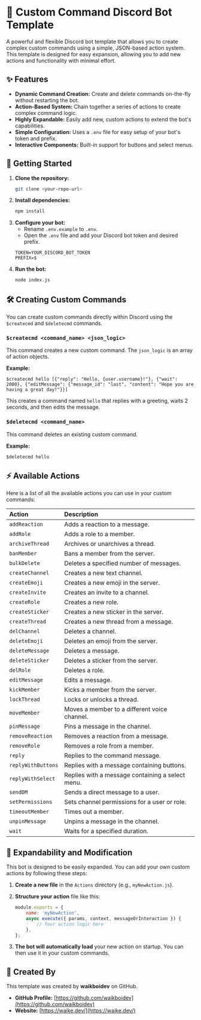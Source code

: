 # 🤖 Custom Command Discord Bot Template

A powerful and flexible Discord bot template that allows you to create complex custom commands using a simple, JSON-based action system. This template is designed for easy expansion, allowing you to add new actions and functionality with minimal effort.

## ✨ Features

- **Dynamic Command Creation:** Create and delete commands on-the-fly without restarting the bot.
- **Action-Based System:** Chain together a series of actions to create complex command logic.
- **Highly Expandable:** Easily add new, custom actions to extend the bot's capabilities.
- **Simple Configuration:** Uses a `.env` file for easy setup of your bot's token and prefix.
- **Interactive Components:** Built-in support for buttons and select menus.

## 🚀 Getting Started

1.  **Clone the repository:**
    ```bash
    git clone <your-repo-url>
    ```
2.  **Install dependencies:**
    ```bash
    npm install
    ```
3.  **Configure your bot:**
    - Rename `.env.example` to `.env`.
    - Open the `.env` file and add your Discord bot token and desired prefix.
    ```
    TOKEN=YOUR_DISCORD_BOT_TOKEN
    PREFIX=$
    ```
4.  **Run the bot:**
    ```bash
    node index.js
    ```

## 🛠️ Creating Custom Commands

You can create custom commands directly within Discord using the `$createcmd` and `$deletecmd` commands.

### `$createcmd <command_name> <json_logic>`

This command creates a new custom command. The `json_logic` is an array of action objects.

**Example:**

```
$createcmd hello [{"reply": "Hello, {user.username}!"}, {"wait": 2000}, {"editMessage": {"message_id": "last", "content": "Hope you are having a great day!"}}]
```

This creates a command named `hello` that replies with a greeting, waits 2 seconds, and then edits the message.

### `$deletecmd <command_name>`

This command deletes an existing custom command.

**Example:**

```
$deletecmd hello
```

## ⚡ Available Actions

Here is a list of all the available actions you can use in your custom commands:

| Action | Description |
| :--- | :--- |
| `addReaction` | Adds a reaction to a message. |
| `addRole` | Adds a role to a member. |
| `archiveThread` | Archives or unarchives a thread. |
| `banMember` | Bans a member from the server. |
| `bulkDelete` | Deletes a specified number of messages. |
| `createChannel` | Creates a new text channel. |
| `createEmoji` | Creates a new emoji in the server. |
| `createInvite` | Creates an invite to a channel. |
| `createRole` | Creates a new role. |
| `createSticker` | Creates a new sticker in the server. |
| `createThread` | Creates a new thread from a message. |
| `delChannel` | Deletes a channel. |
| `deleteEmoji` | Deletes an emoji from the server. |
| `deleteMessage` | Deletes a message. |
| `deleteSticker` | Deletes a sticker from the server. |
| `delRole` | Deletes a role. |
| `editMessage` | Edits a message. |
| `kickMember` | Kicks a member from the server. |
| `lockThread` | Locks or unlocks a thread. |
| `moveMember` | Moves a member to a different voice channel. |
| `pinMessage` | Pins a message in the channel. |
| `removeReaction` | Removes a reaction from a message. |
| `removeRole` | Removes a role from a member. |
| `reply` | Replies to the command message. |
| `replyWithButtons` | Replies with a message containing buttons. |
| `replyWithSelect` | Replies with a message containing a select menu. |
| `sendDM` | Sends a direct message to a user. |
| `setPermissions` | Sets channel permissions for a user or role. |
| `timeoutMember` | Times out a member. |
| `unpinMessage` | Unpins a message in the channel. |
| `wait` | Waits for a specified duration. |

## 🔧 Expandability and Modification

This bot is designed to be easily expanded. You can add your own custom actions by following these steps:

1.  **Create a new file** in the `Actions` directory (e.g., `myNewAction.js`).
2.  **Structure your action** file like this:

    ```javascript
    module.exports = {
        name: 'myNewAction',
        async execute({ params, context, messageOrInteraction }) {
            // Your action logic here
        },
    };
    ```

3.  **The bot will automatically load** your new action on startup. You can then use it in your custom commands.

## 👤 Created By

This template was created by **waikboidev** on GitHub.

- **GitHub Profile:** [https://github.com/waikboidev](https://github.com/waikboidev)
- **Website:** [https://waike.dev/](https://waike.dev/)
